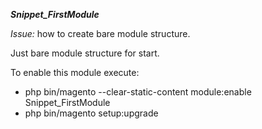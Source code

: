 ***Snippet_FirstModule***

_Issue:_ how to create bare module structure.

Just bare module structure for start. 

To enable this module execute:
- php bin/magento --clear-static-content module:enable Snippet_FirstModule
- php bin/magento setup:upgrade
